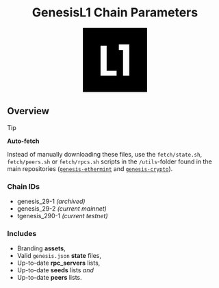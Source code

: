 <h1 align="center">
  GenesisL1 Chain Parameters
</h1>

<p align="center">
  <img src="https://raw.githubusercontent.com/alpha-omega-labs/genesis-parameters/main/assets/l1-logo.png" alt="GenesisL1" width="150" height="150"/>
</p>

## Overview

> [!TIP]
> **Auto-fetch**
>
> Instead of manually downloading these files, use the `fetch/state.sh`, `fetch/peers.sh` or `fetch/rpcs.sh` scripts in the `/utils`-folder found in the main repositories ([`genesis-ethermint`](https://github.com/alpha-omega-labs/genesis-ethermint) and [`genesis-crypto`](https://github.com/alpha-omega-labs/genesis-crypto)).

### Chain IDs

- genesis_29-1 _(archived)_
- genesis_29-2 _(current mainnet)_
- tgenesis_290-1 _(current testnet)_

### Includes

- Branding **assets**,
- Valid `genesis.json` **state** files,
- Up-to-date **rpc_servers** lists,
- Up-to-date **seeds** lists _and_
- Up-to-date **peers** lists.
